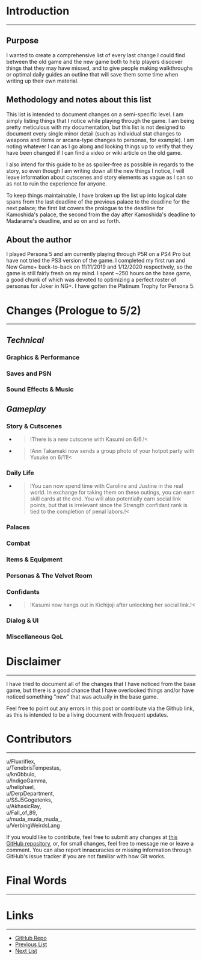 
# Introduction
---

## Purpose

I wanted to create a comprehensive list of every last change I could find between the old game and the new game both to help players discover things that they may have missed, and to give people making walkthroughs or optimal daily guides an outline that will save them some time when writing up their own material.

## Methodology and notes about this list

This list is intended to document changes on a semi-specific level. I am simply listing things that I notice while playing through the game. I am being pretty meticulous with my documentation, but this list is not designed to document every single minor detail (such as individual stat changes to weapons and items or arcana-type changes to personas, for example). I am noting whatever I can as I go along and looking things up to verify that they have been changed if I can find a video or wiki article on the old game. 
  
I also intend for this guide to be as spoiler-free as possible in regards to the story, so even though I am writing down all the new things I notice, I will leave information about cutscenes and story elements as vague as I can so as not to ruin the experience for anyone.

To keep things maintainable, I have broken up the list up into logical date spans from the last deadline of the previous palace to the deadline for the next palace; the first list covers the prologue to the deadline for Kamoshida's palace, the second from the day after Kamoshida's deadline to Madarame's deadline, and so on and so forth.

## About the author

I played Persona 5 and am currently playing through P5R on a PS4 Pro but have not tried the PS3 version of the game. I completed my first run and New Game+ back-to-back on 11/11/2019 and 1/12/2020 respectively, so the game is still fairly fresh on my mind. I spent ~250 hours on the base game, a good chunk of which was devoted to optimizing a perfect roster of personas for Joker in NG+. I have gotten the Platinum Trophy for Persona 5.

# Changes (Prologue to 5/2)
---

## ***Technical***

### Graphics & Performance

### Saves and PSN

### Sound Effects & Music


## ***Gameplay***

### Story & Cutscenes

* >!There is a new cutscene with Kasumi on 6/6.!<
* >!Ann Takamaki now sends a group photo of your hotpot party with Yusuke on 6/11!<

### Daily Life

* >!You can now spend time with Caroline and Justine in the real world. In exchange for taking them on these outings, you can earn skill cards at the end. You will also potentially earn social link points, but that is irrelevant since the Strength confidant rank is tied to the completion of penal labors.!<

### Palaces

### Combat

### Items & Equipment

### Personas & The Velvet Room

### Confidants

* >!Kasumi now hangs out in Kichijoji after unlocking her social link.!<

### Dialog & UI

### Miscellaneous QoL


# Disclaimer
---

I have tried to document all of the changes that I have noticed from the base game, but there is a good chance that I have overlooked things and/or have noticed something "new" that was actually in the base game.

Feel free to point out any errors in this post or contribute via the Github link, as this is intended to be a living document with frequent updates.

# Contributors
---

u/Fluxriflex,  
u/TenebrisTempestas,  
u/kn0bbulo,  
u/IndigoGamma,  
u/heliphael,  
u/DerpDepartment,  
u/SSJ5Gogetenks,  
u/AkhasicRay,  
u/Fall_of_89,  
u/muda_muda_muda_,  
u/VerbingWeirdsLang


 If you would like to contribute, feel free to submit any changes at [this GitHub repository](https://github.com/AverageCakeSlice/Persona-5-Royal-Differences), or, for small changes, feel free to message me or leave a comment. You can also report innacuracies or missing information through GitHub's issue tracker if you are not familiar with how Git works.

# Final Words
 ---


# Links
---

* [GitHub Repo](https://github.com/AverageCakeSlice/Persona-5-Royal-Differences)
* [Previous List](https://redd.it/g20j47 "6/6 to 7/9")
* [Next List](https://www.reddit.com/r/Persona5, "7/10 to 8/19")
